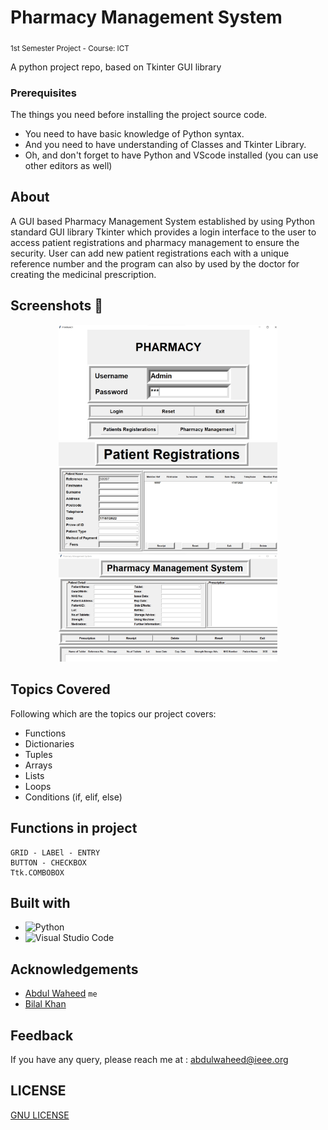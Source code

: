 # Pharmacy Management System
<sub> 1st Semester Project - Course: ICT</sub>

A python project repo, based on Tkinter GUI library 

### Prerequisites

The things you need before installing the project source code.

- You need to have basic knowledge of Python syntax.
- And you need to have understanding of Classes and Tkinter Library.
- Oh, and don't forget to have Python and VScode installed (you can use other editors as well)
## About

A GUI based Pharmacy Management System established by using Python standard GUI library Tkinter which provides a login interface to the user to access patient registrations and pharmacy management to ensure the security. User can add new patient registrations each with a unique reference number and the program can also by used by the doctor for creating the medicinal prescription.

## Screenshots :camera_flash:

<p align="center">
<img src="/images/Pharmacy-1.jpg" width="350px" />
<img src="/images/Patient.jpg" width="350px" />
<img src="/images/Pharmacy-2.jpg" width="350px" />
</p>

## Topics Covered

Following which are the topics our project covers:
- Functions 
- Dictionaries
- Tuples
- Arrays
- Lists
- Loops
- Conditions (if, elif, else)

## Functions in project
```FRAME
GRID - LABEl - ENTRY
BUTTON - CHECKBOX
Ttk.COMBOBOX
```

## Built with
- ![Python](https://img.shields.io/badge/python-3670A0?style=for-the-badge&logo=python&logoColor=ffdd54)
- ![Visual Studio Code](https://img.shields.io/badge/Visual%20Studio%20Code-0078d7.svg?style=for-the-badge&logo=visual-studio-code&logoColor=white)

## Acknowledgements
-  [Abdul Waheed](https://github.com/captainWaheed) `me`
- [Bilal Khan]() 

## Feedback
If you have any query, please reach me at : abdulwaheed@ieee.org

## LICENSE
[GNU LICENSE](LICENSE)
